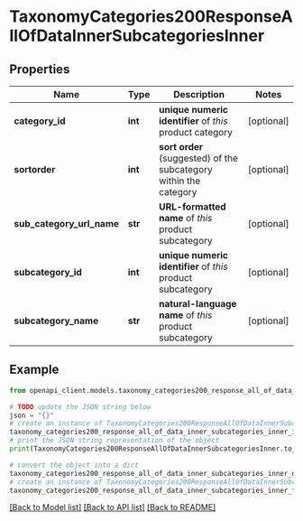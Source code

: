 # TaxonomyCategories200ResponseAllOfDataInnerSubcategoriesInner


## Properties

Name | Type | Description | Notes
------------ | ------------- | ------------- | -------------
**category_id** | **int** | **unique numeric identifier** of *this* product category | [optional] 
**sortorder** | **int** | **sort order** (suggested) of the subcategory within the category | [optional] 
**sub_category_url_name** | **str** | **URL-formatted name** of *this* product subcategory | [optional] 
**subcategory_id** | **int** | **unique numeric identifier** of *this* product subcategory | [optional] 
**subcategory_name** | **str** | **natural-language name** of *this* product subcategory | [optional] 

## Example

```python
from openapi_client.models.taxonomy_categories200_response_all_of_data_inner_subcategories_inner import TaxonomyCategories200ResponseAllOfDataInnerSubcategoriesInner

# TODO update the JSON string below
json = "{}"
# create an instance of TaxonomyCategories200ResponseAllOfDataInnerSubcategoriesInner from a JSON string
taxonomy_categories200_response_all_of_data_inner_subcategories_inner_instance = TaxonomyCategories200ResponseAllOfDataInnerSubcategoriesInner.from_json(json)
# print the JSON string representation of the object
print(TaxonomyCategories200ResponseAllOfDataInnerSubcategoriesInner.to_json())

# convert the object into a dict
taxonomy_categories200_response_all_of_data_inner_subcategories_inner_dict = taxonomy_categories200_response_all_of_data_inner_subcategories_inner_instance.to_dict()
# create an instance of TaxonomyCategories200ResponseAllOfDataInnerSubcategoriesInner from a dict
taxonomy_categories200_response_all_of_data_inner_subcategories_inner_from_dict = TaxonomyCategories200ResponseAllOfDataInnerSubcategoriesInner.from_dict(taxonomy_categories200_response_all_of_data_inner_subcategories_inner_dict)
```
[[Back to Model list]](../README.md#documentation-for-models) [[Back to API list]](../README.md#documentation-for-api-endpoints) [[Back to README]](../README.md)


